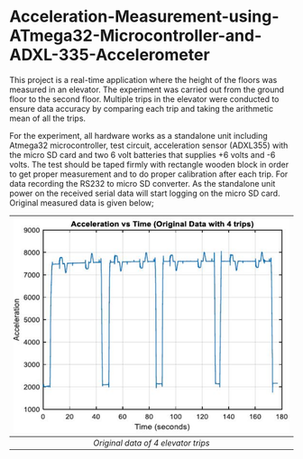 # Acceleration-Measurement-using-ATmega32-Microcontroller-and-ADXL-335-Accelerometer
This project is a real-time application where the height of the floors was measured in an elevator. The experiment was carried out from the ground floor to the second floor. Multiple trips in the elevator were conducted to ensure data accuracy by comparing each trip and taking the arithmetic mean of all the trips.

For the experiment, all hardware works as a standalone unit including Atmega32 microcontroller, test circuit, acceleration sensor (ADXL355) with the micro SD card and two 6 volt batteries that supplies +6 volts and 
-6 volts. The test should be taped firmly with rectangle wooden block in order to get proper measurement and to do proper calibration after each trip. For data recording the RS232 to micro SD converter. 
As the standalone unit power on the received serial data will start logging on the micro SD card. Original measured data is given below;

 | <img src="./Images/Original data of 4 elevator trips.JPG"> |
 |:--:| 
 | *Original data of 4 elevator trips* |
